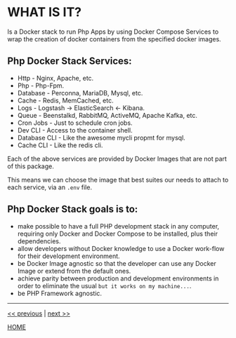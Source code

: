 # WHAT IS IT?

Is a Docker stack to run Php Apps by using Docker Compose Services to wrap the
creation of docker containers from the specified docker images.


## Php Docker Stack Services:

* Http - Nginx, Apache, etc.
* Php - Php-Fpm.
* Database - Perconna, MariaDB, Mysql, etc.
* Cache - Redis, MemCached, etc.
* Logs - Logstash -> ElasticSearch <- Kibana.
* Queue - Beenstalkd, RabbitMQ, ActiveMQ, Apache Kafka, etc.
* Cron Jobs - Just to schedule cron jobs.
* Dev CLI - Access to the container shell.
* Database CLI - Like the awesome mycli propmt for mysql.
* Cache CLI - Like the redis cli.

Each of the above services are provided by Docker Images that are not part of this package.

This means we can choose the image that best suites our needs to attach to each service, via an `.env` file.


## Php Docker Stack goals is to:

* make possible to have a full PHP development stack in any computer, requiring
   only Docker and Docker Compose to be installed, plus their dependencies.
* allow developers without Docker knowledge to use a Docker work-flow for their
   development environment.
* be Docker Image agnostic so that the developer can use any Docker Image or
   extend from the default ones.
* achieve parity between production and development environments in order to
   eliminate the usual `but it works on my machine...`.
* be PHP Framework agnostic.


---

[<< previous](https://gitlab.com/exadra37-docker/php/docker-stack/blob/master/docs/the-package/why_exists.md) | [next >>](https://gitlab.com/exadra37-docker/php/docker-stack/blob/master/docs/the-package/when_to_use_it.md)

[HOME](https://gitlab.com/exadra37-docker/php/docker-stack/blob/master/README.md)

